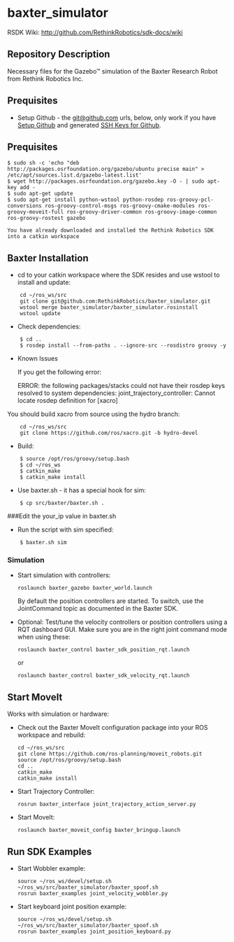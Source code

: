 baxter_simulator
=============
RSDK Wiki: http://github.com/RethinkRobotics/sdk-docs/wiki

## Repository Description
Necessary files for the Gazebo™ simulation of the Baxter Research Robot from Rethink Robotics Inc.


## Prequisites

 * Setup Github - the git@github.com urls, below, only work if you 
   have [Setup Github](https://help.github.com/articles/set-up-git) and 
   generated [SSH Keys for Github](https://help.github.com/articles/generating-ssh-keys).

## Prequisites

```
$ sudo sh -c 'echo "deb http://packages.osrfoundation.org/gazebo/ubuntu precise main" > /etc/apt/sources.list.d/gazebo-latest.list'
$ wget http://packages.osrfoundation.org/gazebo.key -O - | sudo apt-key add -
$ sudo apt-get update
$ sudo apt-get install python-wstool python-rosdep ros-groovy-pcl-conversions ros-groovy-control-msgs ros-groovy-cmake-modules ros-groovy-moveit-full ros-groovy-driver-common ros-groovy-image-common ros-groovy-rostest gazebo

You have already downloaded and installed the Rethink Robotics SDK into a catkin workspace
```

## Baxter Installation

* cd to your catkin workspace where the SDK resides and use wstool to install and update:

```
    cd ~/ros_ws/src
    git clone git@github.com:RethinkRobotics/baxter_simulator.git
    wstool merge baxter_simulator/baxter_simulator.rosinstall
    wstool update
```

* Check dependencies:

```
    $ cd ..
    $ rosdep install --from-paths . --ignore-src --rosdistro groovy -y
```

* Known Issues

   If you get the following error:

   ERROR: the following packages/stacks could not have their rosdep keys resolved to system dependencies:
   joint_trajectory_controller: Cannot locate rosdep definition for [xacro]

You should build xacro from source using the hydro branch:

```
    cd ~/ros_ws/src
    git clone https://github.com/ros/xacro.git -b hydro-devel
```

* Build:

```
    $ source /opt/ros/groovy/setup.bash
    $ cd ~/ros_ws
    $ catkin_make
    $ catkin_make install 
```

* Use baxter.sh - it has a special hook for sim:


```
    $ cp src/baxter/baxter.sh .

```

###Edit the your_ip value in baxter.sh

* Run the script with sim specified:

```
    $ baxter.sh sim

```



### Simulation 

 * Start simulation with controllers:
   ```
   roslaunch baxter_gazebo baxter_world.launch
   ```
   By default the position controllers are started. To switch, use the JointCommand topic 
   as documented in the Baxter SDK.

 * Optional: Test/tune the velocity controllers or position controllers using a RQT dashboard GUI. 
   Make sure you are in the right joint command mode when using these:

   ```
   roslaunch baxter_control baxter_sdk_position_rqt.launch
   ```
   or
   ```
   roslaunch baxter_control baxter_sdk_velocity_rqt.launch 
   ```

## Start MoveIt

Works with simulation or hardware:

 * Check out the Baxter MoveIt configuration package into your ROS workspace and rebuild:

   ```
   cd ~/ros_ws/src
   git clone https://github.com/ros-planning/moveit_robots.git
   source /opt/ros/groovy/setup.bash
   cd ..
   catkin_make
   catkin_make install 
   ```

 * Start Trajectory Controller:

   ```
   rosrun baxter_interface joint_trajectory_action_server.py
   ```

 * Start MoveIt:

   ```
   roslaunch baxter_moveit_config baxter_bringup.launch
   ```

## Run SDK Examples

 * Start Wobbler example:

   ```
   source ~/ros_ws/devel/setup.sh
   ~/ros_ws/src/baxter_simulator/baxter_spoof.sh
   rosrun baxter_examples joint_velocity_wobbler.py
   ```

 * Start keyboard joint position example:

   ```
   source ~/ros_ws/devel/setup.sh
   ~/ros_ws/src/baxter_simulator/baxter_spoof.sh
   rosrun baxter_examples joint_position_keyboard.py

   ```


